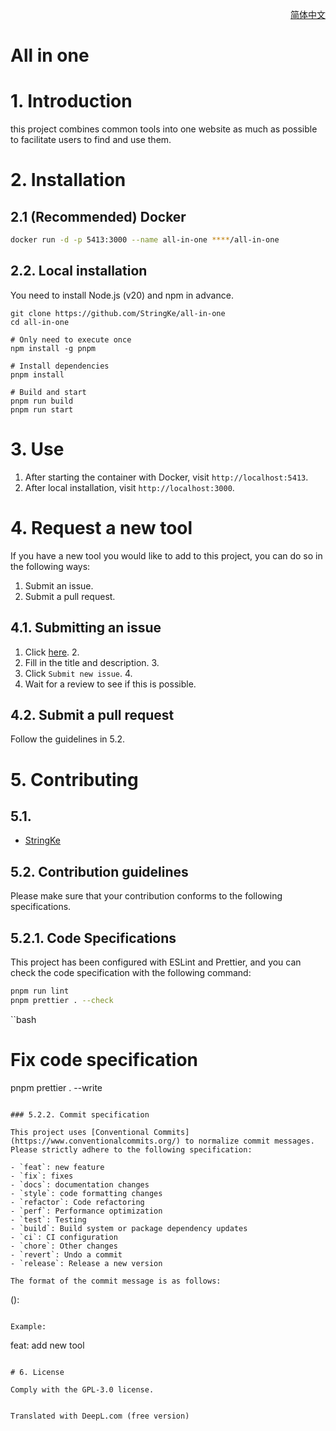 <p align='right'>
  <a href='./README_CN.md' target='_blank' hreflang='zh-cn'>简体中文</a>
</p>

# All in one

# 1. Introduction

this project combines common tools into one website as much as possible to facilitate users to find and use them.

# 2. Installation

## 2.1 (Recommended) Docker

```bash
docker run -d -p 5413:3000 --name all-in-one ****/all-in-one
```

## 2.2. Local installation

You need to install Node.js (v20) and npm in advance.

```
git clone https://github.com/StringKe/all-in-one
cd all-in-one

# Only need to execute once
npm install -g pnpm

# Install dependencies
pnpm install

# Build and start
pnpm run build
pnpm run start
```

# 3. Use

1. After starting the container with Docker, visit `http://localhost:5413`.
2. After local installation, visit `http://localhost:3000`.

# 4. Request a new tool

If you have a new tool you would like to add to this project, you can do so in the following ways:

1. Submit an issue.
2. Submit a pull request.

## 4.1. Submitting an issue

1. Click [here](/issues/new). 2.
2. Fill in the title and description. 3.
3. Click `Submit new issue`. 4.
4. Wait for a review to see if this is possible.

## 4.2. Submit a pull request

Follow the guidelines in 5.2.

# 5. Contributing

## 5.1.

-   [StringKe](https://github.com/StringKe)

## 5.2. Contribution guidelines

Please make sure that your contribution conforms to the following specifications.

## 5.2.1. Code Specifications

This project has been configured with ESLint and Prettier, and you can check the code specification with the following
command:

```bash
pnpm run lint
pnpm prettier . --check
```

``bash

# Fix code specification

pnpm prettier . --write

```

### 5.2.2. Commit specification

This project uses [Conventional Commits](https://www.conventionalcommits.org/) to normalize commit messages. Please strictly adhere to the following specification:

- `feat`: new feature
- `fix`: fixes
- `docs`: documentation changes
- `style`: code formatting changes
- `refactor`: Code refactoring
- `perf`: Performance optimization
- `test`: Testing
- `build`: Build system or package dependency updates
- `ci`: CI configuration
- `chore`: Other changes
- `revert`: Undo a commit
- `release`: Release a new version

The format of the commit message is as follows:

```

<type>(<scope>): <subject>

```

Example:

```

feat: add new tool

```

# 6. License

Comply with the GPL-3.0 license.


Translated with DeepL.com (free version)
```
